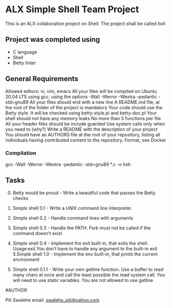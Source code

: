 # ALX Simple Shell Team Project

This is an ALX collaboration project on Shell. The project shall be called *hsh*

## Project was completed using

- C language
- Shell
- Betty linter

## General Requirements

Allowed editors: vi, vim, emacs
All your files will be compiled on Ubuntu 20.04 LTS using gcc, using the options -Wall -Werror -Wextra -pedantic -std=gnu89
All your files should end with a new line
A README.md file, at the root of the folder of the project is mandatory
Your code should use the Betty style. It will be checked using betty-style.pl and betty-doc.pl
Your shell should not have any memory leaks
No more than 5 functions per file
All your header files should be include guarded
Use system calls only when you need to (why?)
Write a README with the description of your project
You should have an AUTHORS file at the root of your repository, listing all individuals having contributed content to the repository. Format, see Docker

### Compilation

gcc -Wall -Werror -Wextra -pedantic -std=gnu89 *.c -o hsh

## Tasks
0. Betty would be proud - Write a beautiful code that passes the Betty checks
1. Simple shell 0.1 - Write a UNIX command line interpreter.
2. Simple shell 0.2 - Handle command lines with arguments 
3. Simple shell 0.3 - Handle the PATH. Fork must not be called if the command doesn’t exist
4. Simple shell 0.4 - Implement the exit built-in, that exits the shell. Usage:exit.You don’t have to handle any argument to the built-in exit
5.Simple shell 1.0 - Implement the env built-in, that prints the current environment

6. Simple shell 0.1.1 - Write your own getline function. Use a buffer to read many chars at once and call the least possible the read system call. You will need to use static variables. You are not allowed to use getline

#AUTHOR

Pili Swalehe
email: swalehe_pili@yahoo.com


 

